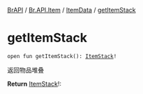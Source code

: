 [BrAPI](../../index.md) / [Br.API.Item](../index.md) / [ItemData](index.md) / [getItemStack](./get-item-stack.md)

# getItemStack

`open fun getItemStack(): `[`ItemStack`](https://hub.spigotmc.org/javadocs/spigot/org/bukkit/inventory/ItemStack.html)`!`

返回物品堆叠

**Return**
[ItemStack](https://hub.spigotmc.org/javadocs/spigot/org/bukkit/inventory/ItemStack.html)!:

